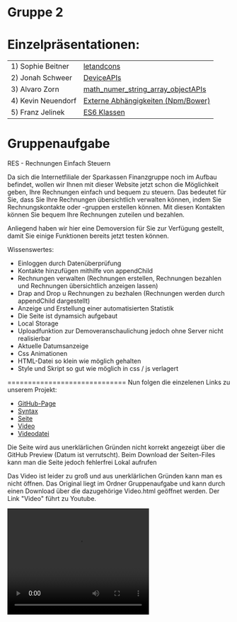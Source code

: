 <h1>Gruppe 2</h1>

<h1>Einzelpräsentationen:</h1>
<table>
   <tr>
     <td>1) Sophie Beitner </td>
     <td><a href="https://htmlpreview.github.io/?https://github.com/s151563/Bankdienstleitung/blob/master/Pr%C3%A4sentationen/SophieB%20-%20letandcons/Pr%C3%A4sentation%20Let%26Const.html#/">letandcons</a></td> 
   </tr>
   
   <tr>
     <td>2) Jonah Schweer </td>
     <td><a href="https://htmlpreview.github.io/?https://github.com/s151563/Bankdienstleitung/blob/master/Pr%C3%A4sentationen/JonahS%20-%20DeviceAPIs/Pr%C3%A4sentation%20Device%20APIs.html#/">DeviceAPIs</a></td>
   </tr>
   
   <tr>
     <td>3) Alvaro Zorn</td>
     <td><a href="https://htmlpreview.github.io/?https://github.com/s151563/Bankdienstleitung/blob/master/Pr%C3%A4sentationen/AlvaroZ%20-%20math_numer_string_array_objectAPIs/index.html#/">math_numer_string_array_objectAPIs</a></td>
   </tr>
   
   <tr>
     <td>4) Kevin Neuendorf</td>
     <td><a href="https://htmlpreview.github.io/?https://github.com/s151563/Bankdienstleitung/blob/master/Pr%C3%A4sentationen/KevinN%20-%20ExterneAbh%C3%A4ngigkeiten/Abh%C3%A4ngigkeiten.html#/">Externe Abhängigkeiten (Npm/Bower)</a></td>
   </tr>
 
   <tr>
     <td>5) Franz Jelinek</td>
     <td><a href="https://htmlpreview.github.io/?https://github.com/s151563/Bankdienstleitung/blob/master/Pr%C3%A4sentationen/FranzJ%20-%20ES6%20Klassen/ES6classes/index.html#/">ES6 Klassen</a></td>
   </tr>
 </table>
 
<h1>Gruppenaufgabe</h1>
RES - Rechnungen Einfach Steuern 
 
Da sich die Internetfiliale der Sparkassen Finanzgruppe noch im Aufbau befindet, wollen wir Ihnen mit dieser Website jetzt schon die      Möglichkeit geben, Ihre Rechnungen einfach und bequem zu steuern. Das bedeutet für Sie, dass Sie Ihre Rechnungen übersichtlich verwalten können, indem Sie Rechnungskontakte oder -gruppen erstellen können. Mit diesen Kontakten können Sie bequem Ihre Rechnungen zuteilen und bezahlen. 

Anliegend haben wir hier eine Demoversion für Sie zur Verfügung gestellt, damit Sie einige Funktionen bereits jetzt testen können. 

Wissenswertes: 
- Einloggen durch Datenüberprüfung
- Kontakte hinzufügen mithilfe von appendChild
- Rechnungen verwalten (Rechnungen erstellen, Rechnungen bezahlen und Rechnungen übersichtlich anzeigen lassen)
- Drap and Drop u Rechnungen zu bezhalen (Rechnungen werden durch appendChild dargestellt)
- Anzeige und Erstellung einer automatisierten Statistik
- Die Seite ist dynamsich aufgebaut  
- Local Storage
- Uploadfunktion zur Demoveranschaulichung jedoch ohne Server nicht realisierbar
- Aktuelle Datumsanzeige
- Css Animationen
- HTML-Datei so klein wie möglich gehalten
- Style und Skript so gut wie möglich in css / js verlagert

=============================
Nun folgen die einzelenen Links zu unserem Projekt:

 <ul>
   <li><a href="https://s151563.github.io/">GitHub-Page</a></li>
   <li><a href="https://github.com/s151563/s151563.github.io/tree/master/Gruppenaufgabe/aktueller%20Stand">Syntax</a></li>
   <li><a href="https://htmlpreview.github.io/?https://github.com/s151563/Bankdienstleitung/blob/master/Gruppenaufgabe/aktueller%20Stand/Bankdienstleistung_v1.html">Seite</a></li>
   <li><a href="https://www.youtube.com/watch?v=8qy68gZNTKg&feature=youtu.be">Video</a></li>
    <li><a href="https://github.com/s151563/s151563.github.io/blob/master/Gruppenaufgabe/Video.html">Videodatei</a></li>
   
   
   
   
</ul>
Die Seite wird aus unerklärlichen Gründen nicht korrekt angezeigt über die GitHub Preview (Datum ist verrutscht). Beim Download der Seiten-Files kann man die Seite jedoch fehlerfrei Lokal aufrufen

Das Video ist leider zu groß und aus unerklärlichen Gründen kann man es nicht öffnen. Das Original liegt im Ordner Gruppenaufgabe und kann durch einen Download über die dazugehörige Video.html geöffnet werden. Der Link "Video" führt zu Youtube.

<video width="320" height="240" controls>
  		<source src="https://github.com/s151563/s151563.github.io/blob/master/Pr%C3%A4sentationen/JonahS%20-%20DeviceAPIs/Video.mp4" type="video/mp4">

</video>

  
